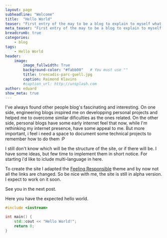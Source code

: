 ```yaml
---
layout: page
subheadline: "Welcome"
title:  "Hello World"
teaser: "First entry of the may to be a blog to explain to myself what am I doing."
meta_teaser: "First entry of the may to be a blog to explain to myself what am I doing."
breadcrumb: true
categories:
    - blog
tags:
    - Hello World
header:
    image:
        image_fullwidth: True
        background-color: "#fabb00"   # You must use ""
        title: trencadis-parc-guell.jpg
        caption: Raimond Klavins
        #caption_url: http://unsplash.com
author: eduard
show_meta: true
---
```

I've always found other people blog's fascinating and interesting. 
On one side, engineering blogs inspired me on developping personal projects and helped me to overcome similar dificulties as the ones related. On the other side, personal blogs have some early internet feel that now, while I'm rethinking my internet presence, have some appeal to me. 
But more important, i feel i need a space to document some technical projects to remember how to do them :P

I still don't know which will be the structure of the site, or if there will be. I have some ideas, but few time to implement them in short notice. For starting i'd like to iclude multi-language in here.

To create the site I adapted the [Feeling Responsible][1] theme and by now not all the links are changed. So be nice with me, the site is still in alpha version. I expect to work on it soon.

See you in the next post.

Here you have the expected hello world.

~~~~cpp
#include <iostream>

int main() {
    std::cout << "Hello World!";
    return 0;
}
~~~~

 [1]: https://github.com/Phlow/feeling-responsive

